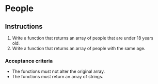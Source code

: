 # People

## Instructions
1. Write a function that returns an array of people that are under 18 years old.
2. Write a function that returns an array of people with the same age.

### Acceptance criteria
- The functions must not alter the original array.
- The functions must return an array of strings.